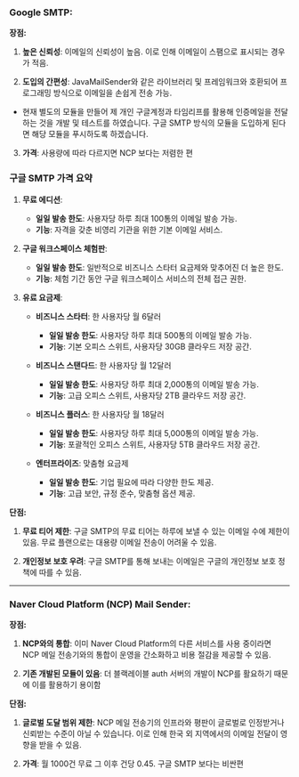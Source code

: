 ### Google SMTP:

**장점:**

1. **높은 신뢰성**: 이메일의 신뢰성이 높음. 이로 인해 이메일이 스팸으로 표시되는 경우가 적음.

2. **도입의 간편성**: JavaMailSender와 같은 라이브러리 및 프레임워크와 호환되어 프로그래밍 방식으로 이메일을 손쉽게 전송 가능. 
- 현재 별도의 모듈을 만들어 제 개인 구글계정과 타임리프를 활용해 인증메일을 전달하는 것을 개발 및 테스트를 하였습니다. 구글 SMTP 방식의 모듈을 도입하게 된다면 해당 모듈을 푸시하도록 하겠습니다.

3. **가격**: 사용량에 따라 다르지면 NCP 보다는 저렴한 편

### 구글 SMTP 가격 요약
1. **무료 에디션**:
   - **일일 발송 한도**: 사용자당 하루 최대 100통의 이메일 발송 가능.
   - **기능**: 자격을 갖춘 비영리 기관을 위한 기본 이메일 서비스.

2. **구글 워크스페이스 체험판**:
   - **일일 발송 한도**: 일반적으로 비즈니스 스타터 요금제와 맞추어진 더 높은 한도.
   - **기능**: 체험 기간 동안 구글 워크스페이스 서비스의 전체 접근 권한.

3. **유료 요금제**:
   - **비즈니스 스타터**: 한 사용자당 월 6달러
     - **일일 발송 한도**: 사용자당 하루 최대 500통의 이메일 발송 가능.
     - **기능**: 기본 오피스 스위트, 사용자당 30GB 클라우드 저장 공간.

   - **비즈니스 스탠다드**: 한 사용자당 월 12달러
     - **일일 발송 한도**: 사용자당 하루 최대 2,000통의 이메일 발송 가능.
     - **기능**: 고급 오피스 스위트, 사용자당 2TB 클라우드 저장 공간.

   - **비즈니스 플러스**: 한 사용자당 월 18달러
     - **일일 발송 한도**: 사용자당 하루 최대 5,000통의 이메일 발송 가능.
     - **기능**: 포괄적인 오피스 스위트, 사용자당 5TB 클라우드 저장 공간.

   - **엔터프라이즈**: 맞춤형 요금제
     - **일일 발송 한도**: 기업 필요에 따라 다양한 한도 제공.
     - **기능**: 고급 보안, 규정 준수, 맞춤형 옵션 제공.


**단점:**

1. **무료 티어 제한**: 구글 SMTP의 무료 티어는 하루에 보낼 수 있는 이메일 수에 제한이 있음. 무료 플랜으로는 대용량 이메일 전송이 어려울 수 있음.

2. **개인정보 보호 우려**: 구글 SMTP를 통해 보내는 이메일은 구글의 개인정보 보호 정책에 따를 수 있음.

---

### Naver Cloud Platform (NCP) Mail Sender:

**장점:**


1. **NCP와의 통합**: 이미 Naver Cloud Platform의 다른 서비스를 사용 중이라면 NCP 메일 전송기와의 통합이 운영을 간소화하고 비용 절감을 제공할 수 있음.

2. **기존 개발된 모듈이 있음**: 더 블랙레이블 auth 서버의 개발이 NCP를 활요하기 때문에 이를 활용하기 용이함

**단점:**

1. **글로벌 도달 범위 제한**: NCP 메일 전송기의 인프라와 평판이 글로벌로 인정받거나 신뢰받는 수준이 아닐 수 있습니다. 이로 인해 한국 외 지역에서의 이메일 전달이 영향을 받을 수 있음.

2. **가격**: 월 1000건 무료 그 이후 건당 0.45. 구글 SMTP 보다는 비싼편


